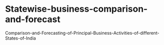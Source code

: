 # Statewise-business-comparison-and-forecast
Comparison-and-Forecasting-of-Principal-Business-Activities-of-different-States-of-India
